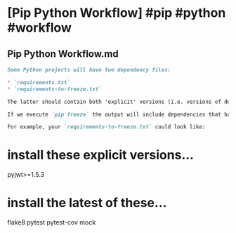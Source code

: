 # [Pip Python Workflow] #pip #python #workflow

## Pip Python Workflow.md

```markdown
Some Python projects will have two dependency files:

* `requirements.txt`
* `requirements-to-freeze.txt`

The latter should contain both 'explicit' versions (i.e. versions of dependencies our service is known to support) and 'non-explicit' versions (e.g. no versions defined), where as the former (`requirements.txt`) simply acts as a lockfile.

If we execute `pip freeze` the output will include dependencies that have the explicit versions we requested and the _latest_ version for those dependencies where we defined no explicit version. We can direct that output to a new file called `requirements.txt`.

For example, your `requirements-to-freeze.txt` could look like:

```
# install these explicit versions...
pyjwt>=1.5.3

# install the latest of these...
flake8
pytest
pytest-cov
mock
```

```

